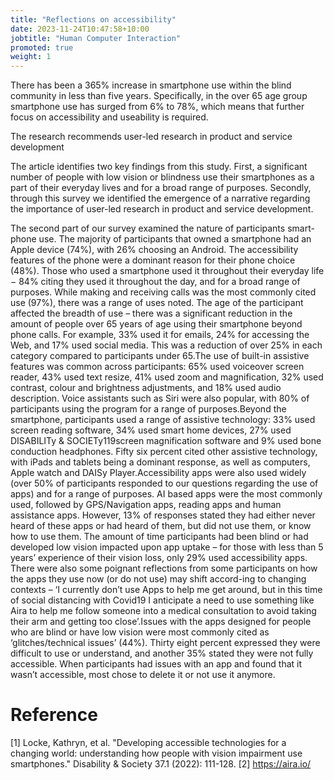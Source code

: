 ```yaml
---
title: "Reflections on accessibility"
date: 2023-11-24T10:47:58+10:00
jobtitle: "Human Computer Interaction"
promoted: true
weight: 1
---
```



There has been a 365% increase in smartphone use within the blind community in less than five years. Specifically, in the over 65 age group smartphone use has surged from 6% to 78%, which means that further focus on accessibility and useability is required.

The research recommends user-led research in product and service development



The article identifies two key findings from this study. First, a significant number of people with low vision or blindness use their smartphones as a part of their everyday lives and for a broad range of purposes. Secondly, through this survey we identified the emergence of a narrative regarding the importance of user-led research in product and service development.

The  second  part  of  our  survey  examined  the  nature  of  participants  smart-phone  use.  The  majority  of  participants  that  owned  a  smartphone  had  an  Apple  device  (74%),  with  26%  choosing  an  Android.  The  accessibility  features  of  the  phone  were  a  dominant  reason  for  their  phone  choice  (48%).  Those  who  used  a  smartphone  used  it  throughout  their  everyday  life  −  84%  citing  they  used  it  throughout  the  day,  and  for  a  broad  range  of  purposes.  While  making  and  receiving  calls  was  the  most  commonly  cited  use  (97%),  there  was  a  range  of  uses  noted.  The  age  of  the  participant  affected  the  breadth  of  use  –  there  was  a  significant  reduction  in  the  amount  of  people  over  65  years  of  age  using  their  smartphone  beyond  phone  calls.  For  example,  33%  used  it  for  emails,  24%  for  accessing  the  Web,  and  17%  used  social  media.  This  was  a  reduction  of  over  25%  in  each  category  compared  to  participants  under  65.The  use  of  built-in  assistive  features  was  common  across  participants:  65%  used  voiceover  screen  reader,  43%  used  text  resize,  41%  used  zoom  and  magnification,  32%  used  contrast,  colour  and  brightness  adjustments,  and  18%  used  audio  description.  Voice  assistants  such  as  Siri  were  also  popular,  with  80%  of  participants  using  the  program  for  a  range  of  purposes.Beyond  the  smartphone,  participants  used  a  range  of  assistive  technology:  33%  used  screen  reading  software,  34%  used  smart  home  devices,  27%  used  DISABILITy & SOCIETy119screen  magnification  software  and  9%  used  bone  conduction  headphones.  Fifty  six  percent  cited  other  assistive  technology,  with  iPads  and  tablets  being   a   dominant   response,   as   well   as   computers,   Apple   watch   and   DAISy  Player.Accessibility  apps  were  also  used  widely  (over  50%  of  participants  responded  to  our  questions  regarding  the  use  of  apps)  and  for  a  range  of  purposes.  AI  based  apps  were  the  most  commonly  used,  followed  by  GPS/Navigation  apps,  reading  apps  and  human  assistance  apps.  However,  13%  of  responses  stated  they  had  either  never  heard  of  these  apps  or  had  heard  of  them,  but  did  not  use  them,  or  know  how  to  use  them.  The  amount  of  time  participants  had  been  blind  or  had  developed  low  vision  impacted  upon  app  uptake  –  for  those  with  less  than  5  years’  experience  of  their  vision  loss,  only  29%  used  accessibility  apps.  There  were  also  some  poignant  reflections  from  some  participants  on  how  the  apps  they  use  now  (or  do  not  use)  may  shift  accord-ing  to  changing  contexts  –  ‘I  currently  don’t  use  Apps  to  help  me  get  around,  but  in  this  time  of  social  distancing  with  Covid19  I  anticipate  a  need  to  use  something  like  Aira  to  help  me  follow  someone  into  a  medical  consultation  to  avoid  taking  their  arm  and  getting  too  close’.Issues  with  the  apps  designed  for  people  who  are  blind  or  have  low  vision  were  most  commonly  cited  as  ‘glitches/technical  issues’  (44%).  Thirty  eight  percent  expressed  they  were  difficult  to  use  or  understand,  and  another  35%  stated  they  were  not  fully  accessible.  When  participants  had  issues  with  an  app  and  found  that  it  wasn’t  accessible,  most  chose  to  delete  it  or  not  use  it  anymore. 


# Reference
\[1\] Locke, Kathryn, et al. "Developing accessible technologies for a changing world: understanding how people with vision impairment use smartphones." Disability & Society 37.1 (2022): 111-128.
\[2\] https://aira.io/
